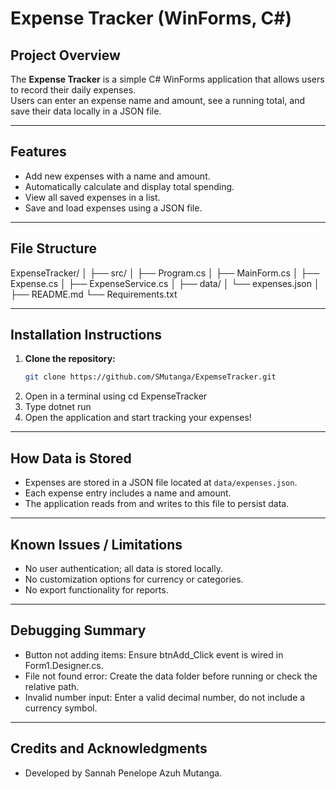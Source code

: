 ﻿# Expense Tracker (WinForms, C#)

## Project Overview
The **Expense Tracker** is a simple C# WinForms application that allows users to record their daily expenses.  
Users can enter an expense name and amount, see a running total, and save their data locally in a JSON file.  

---

## Features
- Add new expenses with a name and amount.
- Automatically calculate and display total spending.
- View all saved expenses in a list.
- Save and load expenses using a JSON file.

---

## File Structure
ExpenseTracker/
│
├── src/
│ ├── Program.cs
│ ├── MainForm.cs
│ ├── Expense.cs
│ ├── ExpenseService.cs
│
├── data/
│ └── expenses.json
│
├── README.md
└── Requirements.txt


---

##  Installation Instructions
1. **Clone the repository:**
   ```bash
   git clone https://github.com/SMutanga/ExpemseTracker.git
 2. Open in a terminal using cd ExpenseTracker
 3. Type dotnet run
 4. Open the application and start tracking your expenses!

 ---

 ## How Data is Stored
- Expenses are stored in a JSON file located at `data/expenses.json`.
- Each expense entry includes a name and amount.
- The application reads from and writes to this file to persist data.

---

## Known Issues / Limitations
- No user authentication; all data is stored locally.
- No customization options for currency or categories.
- No export functionality for reports.

---

## Debugging Summary
- Button not adding items: Ensure btnAdd_Click event is wired in Form1.Designer.cs.
- File not found error: Create the data folder before running or check the relative path.
- Invalid number input: Enter a valid decimal number, do not include a currency symbol.

---

## Credits and Acknowledgments
- Developed by Sannah Penelope Azuh Mutanga.